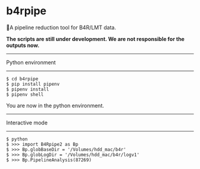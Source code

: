 # b4rpipe
:rocket:A pipeline reduction tool for B4R/LMT data.

**The scripts are still under development. We are not responsible for the outputs now.**

**************************************************************
Python environment
**************************************************************

```terminal
$ cd b4rpipe
$ pip install pipenv
$ pipenv install
$ pipenv shell
```

You are now in the python environment.

**************************************************************
Interactive mode
**************************************************************
```terminal
$ python
$ >>> import B4Rpipe2 as Bp
$ >>> Bp.globBaseDir = '/Volumes/hdd_mac/b4r'
$ >>> Bp.globLogDir = '/Volumes/hdd_mac/b4r/logv1'
$ >>> Bp.PipelineAnalysis(87269)
```
